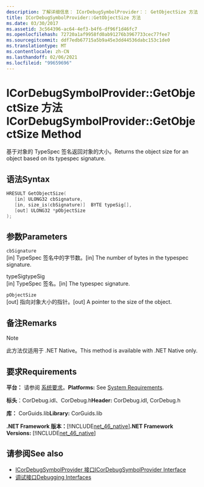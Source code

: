 ```yaml
---
description: 了解详细信息： ICorDebugSymbolProvider：： GetObjectSize 方法
title: ICorDebugSymbolProvider::GetObjectSize 方法
ms.date: 03/30/2017
ms.assetid: 3c564396-ac64-4ef3-b4f6-df96f1d46fc7
ms.openlocfilehash: 72720a1af9958fd0ab91276b3967733cec77fee7
ms.sourcegitcommit: ddf7edb67715a5b9a45e3dd44536dabc153c1de0
ms.translationtype: MT
ms.contentlocale: zh-CN
ms.lasthandoff: 02/06/2021
ms.locfileid: "99659696"
---
```

# <a name="icordebugsymbolprovidergetobjectsize-method"></a><span data-ttu-id="e50c2-103">ICorDebugSymbolProvider::GetObjectSize 方法</span><span class="sxs-lookup"><span data-stu-id="e50c2-103">ICorDebugSymbolProvider::GetObjectSize Method</span></span>

<span data-ttu-id="e50c2-104">基于对象的 TypeSpec 签名返回对象的大小。</span><span class="sxs-lookup"><span data-stu-id="e50c2-104">Returns the object size for an object based on its typespec signature.</span></span>  
  
## <a name="syntax"></a><span data-ttu-id="e50c2-105">语法</span><span class="sxs-lookup"><span data-stu-id="e50c2-105">Syntax</span></span>  
  
```cpp  
HRESULT GetObjectSize(  
   [in] ULONG32 cbSignature,  
   [in, size_is(cbSignature)]  BYTE typeSig[],  
   [out] ULONG32 *pObjectSize  
);  
```  
  
## <a name="parameters"></a><span data-ttu-id="e50c2-106">参数</span><span class="sxs-lookup"><span data-stu-id="e50c2-106">Parameters</span></span>  

 `cbSignature`  
 <span data-ttu-id="e50c2-107">[in] TypeSpec 签名中的字节数。</span><span class="sxs-lookup"><span data-stu-id="e50c2-107">[in] The number of bytes in the typespec signature.</span></span>  
  
 <span data-ttu-id="e50c2-108">typeSig</span><span class="sxs-lookup"><span data-stu-id="e50c2-108">typeSig</span></span>  
 <span data-ttu-id="e50c2-109">[in] TypeSpec 签名。</span><span class="sxs-lookup"><span data-stu-id="e50c2-109">[in] The typespec signature.</span></span>  
  
 `pObjectSize`  
 <span data-ttu-id="e50c2-110">[out] 指向对象大小的指针。</span><span class="sxs-lookup"><span data-stu-id="e50c2-110">[out] A pointer to the size of the object.</span></span>  
  
## <a name="remarks"></a><span data-ttu-id="e50c2-111">备注</span><span class="sxs-lookup"><span data-stu-id="e50c2-111">Remarks</span></span>  
  
> [!NOTE]
> <span data-ttu-id="e50c2-112">此方法仅适用于 .NET Native。</span><span class="sxs-lookup"><span data-stu-id="e50c2-112">This method is available with .NET Native only.</span></span>  
  
## <a name="requirements"></a><span data-ttu-id="e50c2-113">要求</span><span class="sxs-lookup"><span data-stu-id="e50c2-113">Requirements</span></span>  

 <span data-ttu-id="e50c2-114">**平台：** 请参阅 [系统要求](../../get-started/system-requirements.md)。</span><span class="sxs-lookup"><span data-stu-id="e50c2-114">**Platforms:** See [System Requirements](../../get-started/system-requirements.md).</span></span>  
  
 <span data-ttu-id="e50c2-115">**标头**：CorDebug.idl、CorDebug.h</span><span class="sxs-lookup"><span data-stu-id="e50c2-115">**Header:** CorDebug.idl, CorDebug.h</span></span>  
  
 <span data-ttu-id="e50c2-116">**库：** CorGuids.lib</span><span class="sxs-lookup"><span data-stu-id="e50c2-116">**Library:** CorGuids.lib</span></span>  
  
 <span data-ttu-id="e50c2-117">**.NET Framework 版本：**[!INCLUDE[net_46_native](../../../../includes/net-46-native-md.md)]</span><span class="sxs-lookup"><span data-stu-id="e50c2-117">**.NET Framework Versions:** [!INCLUDE[net_46_native](../../../../includes/net-46-native-md.md)]</span></span>  
  
## <a name="see-also"></a><span data-ttu-id="e50c2-118">请参阅</span><span class="sxs-lookup"><span data-stu-id="e50c2-118">See also</span></span>

- [<span data-ttu-id="e50c2-119">ICorDebugSymbolProvider 接口</span><span class="sxs-lookup"><span data-stu-id="e50c2-119">ICorDebugSymbolProvider Interface</span></span>](icordebugsymbolprovider-interface.md)
- [<span data-ttu-id="e50c2-120">调试接口</span><span class="sxs-lookup"><span data-stu-id="e50c2-120">Debugging Interfaces</span></span>](debugging-interfaces.md)

